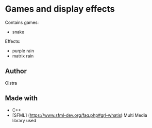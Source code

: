 # Games and display effects

Contains games:
* snake

Effects:
* purple rain
* matrix rain

## Author
Olstra

## Made with 
* C++
* [SFML] (https://www.sfml-dev.org/faq.php#grl-whatis) Multi Media library used
